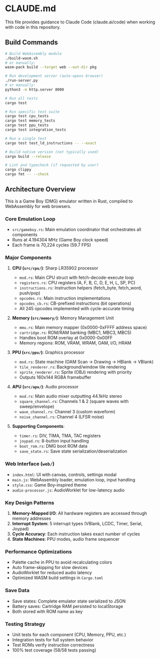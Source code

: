 # CLAUDE.md

This file provides guidance to Claude Code (claude.ai/code) when working with code in this repository.

## Build Commands

```bash
# Build WebAssembly module
./build-wasm.sh
# or manually:
wasm-pack build --target web --out-dir pkg

# Run development server (auto-opens browser)
./run-server.py
# or manually:
python3 -m http.server 8000

# Run all tests
cargo test

# Run specific test suite
cargo test cpu_tests
cargo test memory_tests
cargo test ppu_tests
cargo test integration_tests

# Run a single test
cargo test test_ld_instructions -- --exact

# Build native version (not typically used)
cargo build --release

# Lint and typecheck (if requested by user)
cargo clippy
cargo fmt -- --check
```

## Architecture Overview

This is a Game Boy (DMG) emulator written in Rust, compiled to WebAssembly for web browsers.

### Core Emulation Loop
- `src/gameboy.rs`: Main emulation coordinator that orchestrates all components
- Runs at 4.194304 MHz (Game Boy clock speed)
- Each frame is 70,224 cycles (59.7 FPS)

### Major Components

1. **CPU (`src/cpu/`)**: Sharp LR35902 processor
   - `mod.rs`: Main CPU struct with fetch-decode-execute loop
   - `registers.rs`: CPU registers (A, F, B, C, D, E, H, L, SP, PC)
   - `instructions.rs`: Instruction helpers (fetch_byte, fetch_word, push/pop)
   - `opcodes.rs`: Main instruction implementations
   - `opcodes_cb.rs`: CB-prefixed instructions (bit operations)
   - All 245 opcodes implemented with cycle-accurate timing

2. **Memory (`src/memory/`)**: Memory Management Unit
   - `mmu.rs`: Main memory mapper (0x0000-0xFFFF address space)
   - `cartridge.rs`: ROM/RAM banking (MBC1, MBC3, MBC5)
   - Handles boot ROM overlay at 0x0000-0x00FF
   - Memory regions: ROM, VRAM, WRAM, OAM, I/O, HRAM

3. **PPU (`src/ppu/`)**: Graphics processor
   - `mod.rs`: State machine (OAM Scan → Drawing → HBlank → VBlank)
   - `tile_renderer.rs`: Background/window tile rendering
   - `sprite_renderer.rs`: Sprite (OBJ) rendering with priority
   - Outputs 160x144 RGBA framebuffer

4. **APU (`src/apu/`)**: Audio processor
   - `mod.rs`: Main audio mixer outputting 44.1kHz stereo
   - `square_channel.rs`: Channels 1 & 2 (square waves with sweep/envelope)
   - `wave_channel.rs`: Channel 3 (custom waveform)
   - `noise_channel.rs`: Channel 4 (LFSR noise)

5. **Supporting Components**:
   - `timer.rs`: DIV, TIMA, TMA, TAC registers
   - `joypad.rs`: 8-button input handling
   - `boot_rom.rs`: DMG boot ROM data
   - `save_state.rs`: Save state serialization/deserialization

### Web Interface (`web/`)
- `index.html`: UI with canvas, controls, settings modal
- `main.js`: WebAssembly loader, emulation loop, input handling
- `style.css`: Game Boy-inspired theme
- `audio-processor.js`: AudioWorklet for low-latency audio

### Key Design Patterns

1. **Memory-Mapped I/O**: All hardware registers are accessed through memory addresses
2. **Interrupt System**: 5 interrupt types (VBlank, LCDC, Timer, Serial, Joypad)
3. **Cycle Accuracy**: Each instruction takes exact number of cycles
4. **State Machines**: PPU modes, audio frame sequencer

### Performance Optimizations
- Palette cache in PPU to avoid recalculating colors
- Auto frame-skipping for slow devices
- AudioWorklet for reduced audio latency
- Optimized WASM build settings in `Cargo.toml`

### Save Data
- Save states: Complete emulator state serialized to JSON
- Battery saves: Cartridge RAM persisted to localStorage
- Both stored with ROM name as key

### Testing Strategy
- Unit tests for each component (CPU, Memory, PPU, etc.)
- Integration tests for full system behavior
- Test ROMs verify instruction correctness
- 100% test coverage (58/58 tests passing)